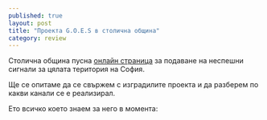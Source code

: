 ```yaml
---
published: true
layout: post
title: "Проекта G.O.E.S в столична община"
category: review
---
```


Столична община пусна [онлайн страница](http://sonet04.sofia.bg/public/index.php?option=com_wrapper&view=wrapper&Itemid=478)
за подаване на неспешни сигнали за цялата територия на София.

Ще се опитаме да се свържем с изградилите проекта и да разберем по какви канали се е реализирал.

Ето всичко което знаем за него в момента:

<script src="https://obshtestvo.hackpad.com/SBMs9VgTmLB.js"></script>

